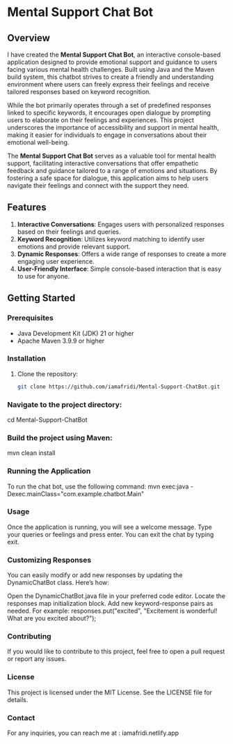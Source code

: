 # Mental Support Chat Bot

## Overview
I have created the **Mental Support Chat Bot**, an interactive console-based application designed to provide emotional support and guidance to users facing various mental health challenges. Built using Java and the Maven build system, this chatbot strives to create a friendly and understanding environment where users can freely express their feelings and receive tailored responses based on keyword recognition.

While the bot primarily operates through a set of predefined responses linked to specific keywords, it encourages open dialogue by prompting users to elaborate on their feelings and experiences. This project underscores the importance of accessibility and support in mental health, making it easier for individuals to engage in conversations about their emotional well-being.

The **Mental Support Chat Bot** serves as a valuable tool for mental health support, facilitating interactive conversations that offer empathetic feedback and guidance tailored to a range of emotions and situations. By fostering a safe space for dialogue, this application aims to help users navigate their feelings and connect with the support they need.


## Features
1. **Interactive Conversations**: Engages users with personalized responses based on their feelings and queries.
2. **Keyword Recognition**: Utilizes keyword matching to identify user emotions and provide relevant support.
3. **Dynamic Responses**: Offers a wide range of responses to create a more engaging user experience.
4. **User-Friendly Interface**: Simple console-based interaction that is easy to use for anyone.

## Getting Started

### Prerequisites
- Java Development Kit (JDK) 21 or higher
- Apache Maven 3.9.9 or higher

### Installation
1. Clone the repository:
   ```bash
   git clone https://github.com/iamafridi/Mental-Support-ChatBot.git

### Navigate to the project directory:
cd Mental-Support-ChatBot

### Build the project using Maven:
mvn clean install

### Running the Application
To run the chat bot, use the following command:
mvn exec:java -Dexec.mainClass="com.example.chatbot.Main"

### Usage
Once the application is running, you will see a welcome message.
Type your queries or feelings and press enter.
You can exit the chat by typing exit.

### Customizing Responses
You can easily modify or add new responses by updating the DynamicChatBot class. Here’s how:

Open the DynamicChatBot.java file in your preferred code editor.
Locate the responses map initialization block.
Add new keyword-response pairs as needed. For example:
responses.put("excited", "Excitement is wonderful! What are you excited about?");

### Contributing
If you would like to contribute to this project, feel free to open a pull request or report any issues.

### License
This project is licensed under the MIT License. See the LICENSE file for details.

### Contact
For any inquiries, you can reach me at : iamafridi.netlify.app